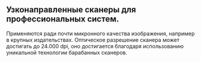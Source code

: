 ## Узконаправленные сканеры для профессиональных систем.
Применяются ради почти микронного качества изображения, например в крупных издательствах. 
Оптическое разрешение сканера может достигать до 24.000 dpi, оно достигается благодаря использованию уникальной технологии барабанных сканеров.